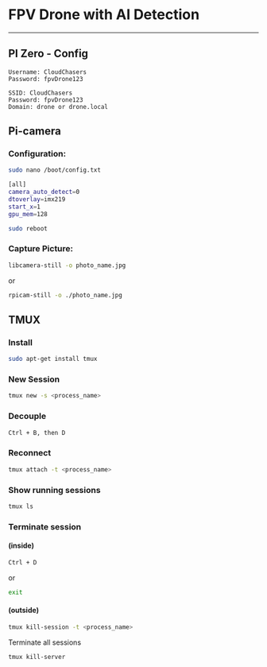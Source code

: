 # FPV Drone with AI Detection

---

## PI Zero - Config
```
Username: CloudChasers
Password: fpvDrone123

SSID: CloudChasers
Password: fpvDrone123
Domain: drone or drone.local
```

## Pi-camera

### Configuration:

```bash
sudo nano /boot/config.txt
```

```bash
[all]
camera_auto_detect=0
dtoverlay=imx219
start_x=1
gpu_mem=128
```

```bash
sudo reboot
```

### Capture Picture:
```bash
libcamera-still -o photo_name.jpg
```
or
```bash
rpicam-still -o ./photo_name.jpg
```

## TMUX

### Install
```bash
sudo apt-get install tmux
```

### New Session
```bash
tmux new -s <process_name>
```

### Decouple
```bash
Ctrl + B, then D
```

### Reconnect
```bash
tmux attach -t <process_name>
```

### Show running sessions
```bash
tmux ls
```

### Terminate session 
#### (inside)
```bash
Ctrl + D
```
or
```bash
exit
```
#### (outside)
```bash
tmux kill-session -t <process_name>
```
Terminate all sessions
```bash
tmux kill-server
```
